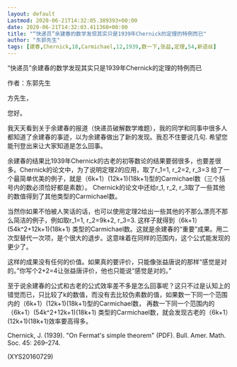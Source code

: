 ```yaml
---
layout: default
Lastmod: 2020-06-21T14:32:05.389393+00:00
date: 2020-06-21T14:32:03.411360+00:00
title: "“快递员”余建春的数学发现其实只是1939年Chernick的定理的特例而已"
author: "东郭先生"
tags: [建春,Chernick,18,Carmichael,12,1939,数一下,张益,定理,54,新语丝]
---
```


“快递员”余建春的数学发现其实只是1939年Chernick的定理的特例而已

作者：东郭先生

方先生，

您好。

我天天看到关于余建春的报道（快递员破解数学难题），我的同学和同事中很多人都知道了余建春的事迹，以为余建春做出了新的发现。我忍不住要说几句. 希望您能刊登出来让大家知道是怎么回事。

余建春的结果比1939年Chernick的古老的初等数论的结果要弱很多，也要差很多。Chernick的论文中，为了说明定理2的应用，取了r_1=1, r_2=2, r_3=3 给了一个最简单优美的例子，就是（6k+1）(12k+1)(18k+1)型的Carmichael数（三个括号内的数必须恰好都是素数）。 Chernick的论文中还给r_1, r_2, r_3取了一些其他的数值得到了其他类型的Carmichael数。

当然你如果不怕被人笑话的话，也可以使用定理2给出一些其他的不那么漂亮不那么简洁的例子，例如取r_1=1, r_2=9k+2, r_3=3. 这样子就得到（6k+1）(54k^2+12k+1)(18k+1) 类型的Carmichael数。这就是余建春的“重要”成果。用二次型替代一次项，是个很大的退步。这意味着在同样的范围内，这个公式能发现的更少了。

这样的成果没有任何的价值。如果真的要评价，只能像张益唐说的那样“感觉是对的。”你写个2+2=4让张益唐评价，他也只能说“感觉是对的。”

至于说余建春的公式和古老的公式效率差不多是怎么回事呢？这只不过是认知上的错觉而已，只比较了k的数值，而没有去比较伪素数的值，如果数一下同一个范围内的（6k+1）(12k+1)(18k+1)型的Carmichael数， 再数一下同一个范围内的（6k+1）(54k^2+12k+1)(18k+1) 类型的Carmichael数，就会发现古老的（6k+1）(12k+1)(18k+1)效率要高得多。

Chernick, J. (1939). "On Fermat's simple theorem" (PDF). Bull. Amer. Math. Soc. 45: 269–274.

(XYS20160729)

